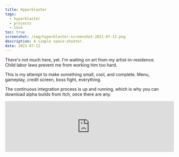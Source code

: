 ```yaml
---
title: Hyperblaster
tags:
  - hyperblaster
  - projects
  - löve
toc: true
screenshot: /img/hyperblaster-screenshot-2021-07-12.png
description: A simple space-shooter.
date: 2021-07-12
---
```


<script lang="ts">
  import GameScreenshot from '$lib/components/gameScreenshot.svelte';
</script>

<GameScreenshot imageUrl={screenshot} caption="A starfield with temporary assets. That's it, so far." alt="2d pixel art of
a starfield of white pixels with a blue rectangle at the bottom." />

There's not much here, yet. I'm waiting on art from my artist-in-residence. Child labor laws prevent
me from working him too hard.

This is my attempt to make something small, cool, and complete. Menu, gameplay, credit screen, boss
fight, everything.

The continuous integration process is up and running, which is why you can download alpha builds
from Itch, once there are any.

<iframe title="Hyperblaster on Itch" frameborder="0" src="https://itch.io/embed/1118450?dark=true" width="552" height="167"><a href="https://drhayes.itch.io/hyperblaster">Hyperblaster by drhayes</a></iframe>
